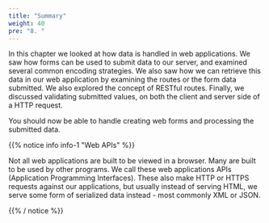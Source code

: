 ```yaml
---
title: "Summary"
weight: 40
pre: "8. "
---
```


In this chapter we looked at how data is handled in web applications.  We saw how forms can be used to submit data to our server, and examined several common encoding strategies.  We also saw how we can retrieve this data in our web application by examining the routes or the form data submitted.  We also explored the concept of RESTful routes.  Finally, we discussed validating submitted values, on both the client and server side of a HTTP request.

You should now be able to handle creating web forms and processing the submitted data.

{{% notice info info-1 "Web APIs" %}}

Not all web applications are built to be viewed in a browser.  Many are built to be used by other programs.  We call these web applications APIs (Application Programming Interfaces).  These also make HTTP or HTTPS requests against our applications, but usually instead of serving HTML, we serve some form of serialized data instead - most commonly XML or JSON.

{{% / notice %}}
